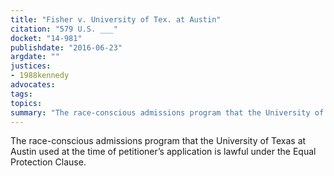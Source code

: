 ```yaml
---
title: "Fisher v. University of Tex. at Austin"
citation: "579 U.S. ___"
docket: "14-981"
publishdate: "2016-06-23"
argdate: ""
justices:
- 1988kennedy
advocates:
tags:
topics:
summary: "The race-conscious admissions program that the University of Texas at Austin used at the time of petitioner’s application is lawful under the Equal Protection Clause."
---
```

The race-conscious admissions program that the University of Texas at Austin used at the time of petitioner’s application is lawful under the Equal Protection Clause.

